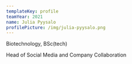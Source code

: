 ```yaml
---
templateKey: profile
teamYear: 2021
name: Julia Pyysalo
profilePicture: /img/julia-pyysalo.png
---
```

Biotechnology, BSc(tech)

Head of Social Media and Company Collaboration
